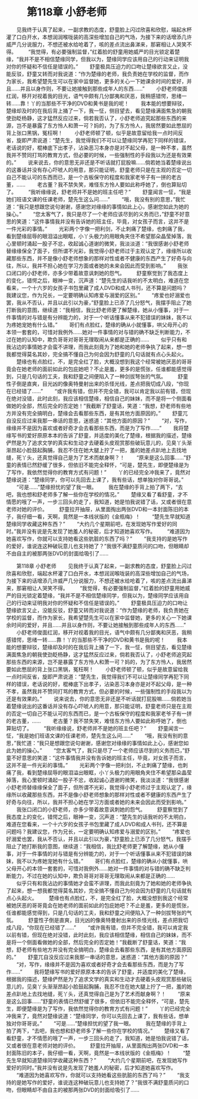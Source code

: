 # 　　第118章 小舒老师
　　见我终于认真了起来，一副求教的态度，舒童脸上闪过欣喜和欣慰，端起水杯灌了口白开水，本想润润喉咙装的高深些增加自己的气场，为接下来的话增添几许威严几分说服力，不想还被水给呛着了，咳的差点流出鼻涕来，那窘相让人哭笑不得。
　　“我觉得，有必要强制监督，”红着脸的舒童用她威严的目光锁定着楚缘，“我并不是不相信楚缘同学，但我以为，楚缘同学应该用自己的行动来证明我对你的怀疑和不信任是错误的。”
　　舒童极具压迫力的口吻让楚缘欲言又止，没能反驳，舒童又转而对我说道：“作为楚缘的老师，我负责她在学校的监督，而作为家长，我希望楚先生可以在家中监督她，更多的关心一下她课余时间的爱好，并且……并且以身作则，不要让她接触到那些成年人的东西……”
　　小舒老师俊面红润，移开对视着我的目光，语气中颇有几分鄙夷和厌恶，我稍感错愕，思绪一转……靠！丫的当那些不干净的DVD和黄书是我的呢！
　　我本能的想要辩驳，楚缘却及时的在我后背上捅了一下，我一怔，侧目望去，看见楚缘满面焦急的朝我使劲眨杨静，这才猛然反应过来，倘若我否认了，小舒老师追究起那些东西的来源，岂不是暴露了东方怜人和萧一可？妈的，为了东方怜人，我居然要如此憋屈的背上张口黑锅，冤枉啊！
　　小舒老师顿了顿，似乎是故意留给我一点时间反省，旋即严肃说道：“楚先生，我觉得我们不可以让楚缘同学再犯下同样的错误，老话说的好，棍棒底下出孝子，沾染恶习本身亦是对不起父母，是一种不孝，虽然我并不赞同打骂的教育方式，但必要的时候，一些强制性的手段我以为还是有效果的。”
　　说来说去，你的意思无非还是不听话就打屁股嘛……倘若她当着楚缘说出的这番话并没有存心吓唬人的用意，那只能证明，舒童老师只是在主观的否定一切自己不能认可的东西而已，是一个古板保守的程度和我家老爷子有一拼的老古董，……
　　老古董？我不禁失笑，难怪东方怜人要如此称呼她了，倒也算贴切了。
　　“我听缘缘说，舒老师并不是她的班主任吧？”
　　舒童闻言一怔，“我是她们班语文课的任课老师，楚先生这么问……”
　　“哦，我没有别的意思，”我忙道：“我只是想跟您说句谢谢，感谢您对缘缘的事情如此上心，感谢您如此为她的操心。”
　　“您太客气了，我只是尽了一个老师应该尽到的义务而已，”舒童不好意思的笑道：“这件事情我并没有告诉她的班主任，毕竟，对女孩子而言，这并不是一件光彩的事情。”
　　光彩两个字像一把利剑，不止刺痛了楚缘，也刺痛了我，看到楚缘屈辱的眼泪溢出眼眶，小丫头极力的用眼角夹住不希望那朵晶莹掉落，我心里顿时涌起一股子不忿，收起诚心道谢的微笑，我淡淡道：“我很感谢小舒老师替缘缘保全了面子，但所谓不光彩，我觉得小舒老师过于主观认定了，缘缘所以收藏那些东西，并不是像小舒老师想象的那样对性或者不健康的东西产生了好奇与向往，所以，我并不担心她在学习方面或者她的未来会因此而受到影响。”
　　我张口闭口的小舒老师，亦多少带着故意讽刺她的怨气。
　　舒童察觉到了我态度上的变化，错愕之后，眼神一变，沉声道：“楚先生的话我听的不太明白，难道在您看来，一个十六岁的女孩子书包里藏了成人DVD和成人书刊，还不算是问题吗？我建议您，作为兄长，一定要明确认知疼爱与溺爱的区别。”
　　“疼爱也好溺爱也罢，我从不否认，并且以此引以为豪，”舒童脸上已添了几分怒气，我摆手阻止了她打断我的意图，继续道：“我相信，我比舒老师更了解楚缘，她从小懂事，对于一件事情的对与错是有分辨能力的，对于一个听话懂事从来不犯错误的妹妹，我不以为疼她宠她有什么错。”
　　哥们有点脸红，楚缘的确从小就懂事，哄父母开心的本领一套套的，可惜对我例外……她对一件事情的对与错的确不缺乏判断能力，不过在她的认知中，欺负哥哥对哥哥无理取闹从来都是正确的……
　　似乎只有和我沾边的事情她才会蛮不讲理，而我此刻竟为了她和她的老师争执了起来，想一想我都觉得莫名其妙，完全搞不懂自己为何会因为舒童的几句话就有点心头起火。
　　楚缘也有点脸红，不，是完全红了脸，大概没想到我这个经常被她厌恶的哥哥竟会在她老师的面前如此的包庇她吧？不止是羞，更多的是慌张，任谁都能感觉得到，只是几句话的工夫，我和舒童之间便陷入了一种剑拔弩张的气氛。
　　舒童性子倒是直爽，目光凶的像奥特曼射出来的杀怪光线，差点把我切成八段，“你现在已经错了……”
　　“或许我有错，但并不完全错，我可以肯定我以前有错，但现在绝对没错，此时此刻，我应该相信楚缘，相信自己的妹妹，而不是将一个侧面看做她的全部，然后完全的否定她！”我截断了舒童话，笑道：“我想，舒老师有些地方并没有完全搞明白，楚缘会去看那些东西，是有其他方面原因的。”
　　舒童兀自没反应过来我那一串话的意思，迷惑道：“其他方面的原因？”
　　“对，写作，缘缘并不是因为喜欢或者好奇才会去看那些东西，而是为了写作……”
　　我将楚缘写书的爱好原原本本的告诉了舒童，并适度的美化了楚缘，根据我的描述，楚缘俨然是为了追求文学的真实和生动才去硬着头皮观赏那些破玩意儿的，见臭丫头渐渐昂起小脸鼓起胸脯，我忍不住在她大腿上拧了一把，羞的她差点趴地上去找地缝，死丫头，还真觉得自己是为了艺术而献身啊？！
　　“原来是这么回事……”舒童的表情已然舒缓了很多，但依旧不能完全释怀，“可是，楚先生，即便楚缘是为了写作，我依然觉得你的教育方式有问题！”
　　丫的已经完全冲我来了，竟然对楚缘说道：“楚缘同学，你可以先回去上课了，我有些话，想单独对你哥哥说。”
　　“可是……”楚缘担忧的望了我一眼。
　　我在楚缘的手背上拍了两下，“去吧，我也想和舒老师多了解一些你在学校的情况。”
　　楚缘又看了看舒童，才不情愿的哦了一声，一步三回头的走了，我知道，她是怕我说错了话，又或者很在意老师对她的评价。
　　舒童拉开抽屉，从里面掏出两张DVD和一本封面陈旧的本子，我仔细一看，天啊，竟然是一本线状版的《金瓶梅》！
　　“楚先生早就知道楚缘同学收藏这种东西？”
　　“大约几个星期前吧，在发现她写作爱好的同时。”我并没有说是先发现了她羞人的秘密，后才知道她喜欢写作。
　　“难道因为她喜欢写作，你就可以支持她看这些肮脏的东西了吗？”
　　“我支持的是她写作的爱好，谁说连这种破玩意儿也支持她了？”我很不满舒童质问的口吻，但眼睛却不由自主的被那两张DVD的封面给吸引了……

　　第118章 小舒老师
　　见我终于认真了起来，一副求教的态度，舒童脸上闪过欣喜和欣慰，端起水杯灌了口白开水，本想润润喉咙装的高深些增加自己的气场，为接下来的话增添几许威严几分说服力，不想还被水给呛着了，咳的差点流出鼻涕来，那窘相让人哭笑不得。
　　“我觉得，有必要强制监督，”红着脸的舒童用她威严的目光锁定着楚缘，“我并不是不相信楚缘同学，但我以为，楚缘同学应该用自己的行动来证明我对你的怀疑和不信任是错误的。”
　　舒童极具压迫力的口吻让楚缘欲言又止，没能反驳，舒童又转而对我说道：“作为楚缘的老师，我负责她在学校的监督，而作为家长，我希望楚先生可以在家中监督她，更多的关心一下她课余时间的爱好，并且……并且以身作则，不要让她接触到那些成年人的东西……”
　　小舒老师俊面红润，移开对视着我的目光，语气中颇有几分鄙夷和厌恶，我稍感错愕，思绪一转……靠！丫的当那些不干净的DVD和黄书是我的呢！
　　我本能的想要辩驳，楚缘却及时的在我后背上捅了一下，我一怔，侧目望去，看见楚缘满面焦急的朝我使劲眨杨静，这才猛然反应过来，倘若我否认了，小舒老师追究起那些东西的来源，岂不是暴露了东方怜人和萧一可？妈的，为了东方怜人，我居然要如此憋屈的背上张口黑锅，冤枉啊！
　　小舒老师顿了顿，似乎是故意留给我一点时间反省，旋即严肃说道：“楚先生，我觉得我们不可以让楚缘同学再犯下同样的错误，老话说的好，棍棒底下出孝子，沾染恶习本身亦是对不起父母，是一种不孝，虽然我并不赞同打骂的教育方式，但必要的时候，一些强制性的手段我以为还是有效果的。”
　　说来说去，你的意思无非还是不听话就打屁股嘛……倘若她当着楚缘说出的这番话并没有存心吓唬人的用意，那只能证明，舒童老师只是在主观的否定一切自己不能认可的东西而已，是一个古板保守的程度和我家老爷子有一拼的老古董，……
　　老古董？我不禁失笑，难怪东方怜人要如此称呼她了，倒也算贴切了。
　　“我听缘缘说，舒老师并不是她的班主任吧？”
　　舒童闻言一怔，“我是她们班语文课的任课老师，楚先生这么问……”
　　“哦，我没有别的意思，”我忙道：“我只是想跟您说句谢谢，感谢您对缘缘的事情如此上心，感谢您如此为她的操心。”
　　“您太客气了，我只是尽了一个老师应该尽到的义务而已，”舒童不好意思的笑道：“这件事情我并没有告诉她的班主任，毕竟，对女孩子而言，这并不是一件光彩的事情。”
　　光彩两个字像一把利剑，不止刺痛了楚缘，也刺痛了我，看到楚缘屈辱的眼泪溢出眼眶，小丫头极力的用眼角夹住不希望那朵晶莹掉落，我心里顿时涌起一股子不忿，收起诚心道谢的微笑，我淡淡道：“我很感谢小舒老师替缘缘保全了面子，但所谓不光彩，我觉得小舒老师过于主观认定了，缘缘所以收藏那些东西，并不是像小舒老师想象的那样对性或者不健康的东西产生了好奇与向往，所以，我并不担心她在学习方面或者她的未来会因此而受到影响。”
　　我张口闭口的小舒老师，亦多少带着故意讽刺她的怨气。
　　舒童察觉到了我态度上的变化，错愕之后，眼神一变，沉声道：“楚先生的话我听的不太明白，难道在您看来，一个十六岁的女孩子书包里藏了成人DVD和成人书刊，还不算是问题吗？我建议您，作为兄长，一定要明确认知疼爱与溺爱的区别。”
　　“疼爱也好溺爱也罢，我从不否认，并且以此引以为豪，”舒童脸上已添了几分怒气，我摆手阻止了她打断我的意图，继续道：“我相信，我比舒老师更了解楚缘，她从小懂事，对于一件事情的对与错是有分辨能力的，对于一个听话懂事从来不犯错误的妹妹，我不以为疼她宠她有什么错。”
　　哥们有点脸红，楚缘的确从小就懂事，哄父母开心的本领一套套的，可惜对我例外……她对一件事情的对与错的确不缺乏判断能力，不过在她的认知中，欺负哥哥对哥哥无理取闹从来都是正确的……
　　似乎只有和我沾边的事情她才会蛮不讲理，而我此刻竟为了她和她的老师争执了起来，想一想我都觉得莫名其妙，完全搞不懂自己为何会因为舒童的几句话就有点心头起火。
　　楚缘也有点脸红，不，是完全红了脸，大概没想到我这个经常被她厌恶的哥哥竟会在她老师的面前如此的包庇她吧？不止是羞，更多的是慌张，任谁都能感觉得到，只是几句话的工夫，我和舒童之间便陷入了一种剑拔弩张的气氛。
　　舒童性子倒是直爽，目光凶的像奥特曼射出来的杀怪光线，差点把我切成八段，“你现在已经错了……”
　　“或许我有错，但并不完全错，我可以肯定我以前有错，但现在绝对没错，此时此刻，我应该相信楚缘，相信自己的妹妹，而不是将一个侧面看做她的全部，然后完全的否定她！”我截断了舒童话，笑道：“我想，舒老师有些地方并没有完全搞明白，楚缘会去看那些东西，是有其他方面原因的。”
　　舒童兀自没反应过来我那一串话的意思，迷惑道：“其他方面的原因？”
　　“对，写作，缘缘并不是因为喜欢或者好奇才会去看那些东西，而是为了写作……”
　　我将楚缘写书的爱好原原本本的告诉了舒童，并适度的美化了楚缘，根据我的描述，楚缘俨然是为了追求文学的真实和生动才去硬着头皮观赏那些破玩意儿的，见臭丫头渐渐昂起小脸鼓起胸脯，我忍不住在她大腿上拧了一把，羞的她差点趴地上去找地缝，死丫头，还真觉得自己是为了艺术而献身啊？！
　　“原来是这么回事……”舒童的表情已然舒缓了很多，但依旧不能完全释怀，“可是，楚先生，即便楚缘是为了写作，我依然觉得你的教育方式有问题！”
　　丫的已经完全冲我来了，竟然对楚缘说道：“楚缘同学，你可以先回去上课了，我有些话，想单独对你哥哥说。”
　　“可是……”楚缘担忧的望了我一眼。
　　我在楚缘的手背上拍了两下，“去吧，我也想和舒老师多了解一些你在学校的情况。”
　　楚缘又看了看舒童，才不情愿的哦了一声，一步三回头的走了，我知道，她是怕我说错了话，又或者很在意老师对她的评价。
　　舒童拉开抽屉，从里面掏出两张DVD和一本封面陈旧的本子，我仔细一看，天啊，竟然是一本线状版的《金瓶梅》！
　　“楚先生早就知道楚缘同学收藏这种东西？”
　　“大约几个星期前吧，在发现她写作爱好的同时。”我并没有说是先发现了她羞人的秘密，后才知道她喜欢写作。
　　“难道因为她喜欢写作，你就可以支持她看这些肮脏的东西了吗？”
　　“我支持的是她写作的爱好，谁说连这种破玩意儿也支持她了？”我很不满舒童质问的口吻，但眼睛却不由自主的被那两张DVD的封面给吸引了……
